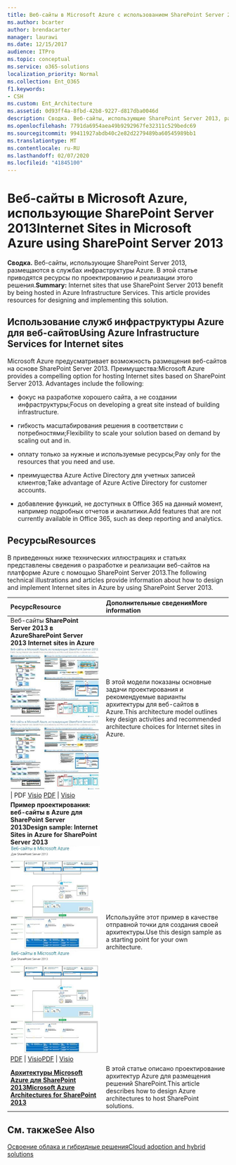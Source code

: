 ```yaml
---
title: Веб-сайты в Microsoft Azure с использованием SharePoint Server 2013
ms.author: bcarter
author: brendacarter
manager: laurawi
ms.date: 12/15/2017
audience: ITPro
ms.topic: conceptual
ms.service: o365-solutions
localization_priority: Normal
ms.collection: Ent_O365
f1.keywords:
- CSH
ms.custom: Ent_Architecture
ms.assetid: 0d93ff4a-8fbd-42b8-9227-d817dba0046d
description: Сводка. Веб-сайты, использующие SharePoint Server 2013, размещаются в службах инфраструктуры Azure. В этой статье приводятся ресурсы по проектированию и реализации этого решения.
ms.openlocfilehash: 7791da6954aea49b9292967fe32311c529bedc69
ms.sourcegitcommit: 99411927abdb40c2e82d2279489ba60545989bb1
ms.translationtype: MT
ms.contentlocale: ru-RU
ms.lasthandoff: 02/07/2020
ms.locfileid: "41845100"
---
```

# <a name="internet-sites-in-microsoft-azure-using-sharepoint-server-2013"></a><span data-ttu-id="5deac-104">Веб-сайты в Microsoft Azure, использующие SharePoint Server 2013</span><span class="sxs-lookup"><span data-stu-id="5deac-104">Internet Sites in Microsoft Azure using SharePoint Server 2013</span></span>

 <span data-ttu-id="5deac-p102">**Сводка.** Веб-сайты, использующие SharePoint Server 2013, размещаются в службах инфраструктуры Azure. В этой статье приводятся ресурсы по проектированию и реализации этого решения.</span><span class="sxs-lookup"><span data-stu-id="5deac-p102">**Summary:** Internet sites that use SharePoint Server 2013 benefit by being hosted in Azure Infrastructure Services. This article provides resources for designing and implementing this solution.</span></span>
  
## <a name="using-azure-infrastructure-services-for-internet-sites"></a><span data-ttu-id="5deac-107">Использование служб инфраструктуры Azure для веб-сайтов</span><span class="sxs-lookup"><span data-stu-id="5deac-107">Using Azure Infrastructure Services for Internet sites</span></span>

<span data-ttu-id="5deac-p103">Microsoft Azure предусматривает возможность размещения веб-сайтов на основе SharePoint Server 2013. Преимущества:</span><span class="sxs-lookup"><span data-stu-id="5deac-p103">Microsoft Azure provides a compelling option for hosting Internet sites based on SharePoint Server 2013. Advantages include the following:</span></span>
  
- <span data-ttu-id="5deac-110">фокус на разработке хорошего сайта, а не создании инфраструктуры;</span><span class="sxs-lookup"><span data-stu-id="5deac-110">Focus on developing a great site instead of building infrastructure.</span></span>
    
- <span data-ttu-id="5deac-111">гибкость масштабирования решения в соответствии с потребностями;</span><span class="sxs-lookup"><span data-stu-id="5deac-111">Flexibility to scale your solution based on demand by scaling out and in.</span></span>
    
- <span data-ttu-id="5deac-112">оплату только за нужные и используемые ресурсы;</span><span class="sxs-lookup"><span data-stu-id="5deac-112">Pay only for the resources that you need and use.</span></span>
    
- <span data-ttu-id="5deac-113">преимущества Azure Active Directory для учетных записей клиентов;</span><span class="sxs-lookup"><span data-stu-id="5deac-113">Take advantage of Azure Active Directory for customer accounts.</span></span>
    
- <span data-ttu-id="5deac-114">добавление функций, не доступных в Office 365 на данный момент, например подробных отчетов и аналитики.</span><span class="sxs-lookup"><span data-stu-id="5deac-114">Add features that are not currently available in Office 365, such as deep reporting and analytics.</span></span>
    
## <a name="resources"></a><span data-ttu-id="5deac-115">Ресурсы</span><span class="sxs-lookup"><span data-stu-id="5deac-115">Resources</span></span>

<span data-ttu-id="5deac-116">В приведенных ниже технических иллюстрациях и статьях представлены сведения о разработке и реализации веб-сайтов на платформе Azure с помощью SharePoint Server 2013.</span><span class="sxs-lookup"><span data-stu-id="5deac-116">The following technical illustrations and articles provide information about how to design and implement Internet sites in Azure by using SharePoint Server 2013.</span></span>
  
|<span data-ttu-id="5deac-117">**Ресурс**</span><span class="sxs-lookup"><span data-stu-id="5deac-117">**Resource**</span></span>|<span data-ttu-id="5deac-118">**Дополнительные сведения**</span><span class="sxs-lookup"><span data-stu-id="5deac-118">**More information**</span></span>|
|:-----|:-----|
|<span data-ttu-id="5deac-119">Веб-сайты **SharePoint Server 2013 в Azure**</span><span class="sxs-lookup"><span data-stu-id="5deac-119">**SharePoint Server 2013 Internet sites in Azure**</span></span> <br/> <span data-ttu-id="5deac-120">[![Изображение сайтов Интернета в Azure, использующих SharePoint](media/MS-AZ-SPInternetSites.jpg)          ](https://go.microsoft.com/fwlink/p/?LinkId=392552)</span><span class="sxs-lookup"><span data-stu-id="5deac-120">[![Image of Internet sites in Azure using SharePoint](media/MS-AZ-SPInternetSites.jpg)          ](https://go.microsoft.com/fwlink/p/?LinkId=392552)</span></span> <br/> <span data-ttu-id="5deac-121">[](https://go.microsoft.com/fwlink/p/?LinkId=392552)\| PDF [           ](https://go.microsoft.com/fwlink/p/?LinkId=392551) [Visio](https://go.microsoft.com/fwlink/p/?LinkId=392551)  </span><span class="sxs-lookup"><span data-stu-id="5deac-121">[PDF](https://go.microsoft.com/fwlink/p/?LinkId=392552)  \| [          ](https://go.microsoft.com/fwlink/p/?LinkId=392551)[Visio](https://go.microsoft.com/fwlink/p/?LinkId=392551)</span></span> <br/> |<span data-ttu-id="5deac-122">В этой модели показаны основные задачи проектирования и рекомендуемые варианты архитектуры для веб-сайтов в Azure.</span><span class="sxs-lookup"><span data-stu-id="5deac-122">This architecture model outlines key design activities and recommended architecture choices for Internet sites in Azure.</span></span>  <br/> |
|<span data-ttu-id="5deac-123">**Пример проектирования: веб-сайты в Azure для SharePoint Server 2013**</span><span class="sxs-lookup"><span data-stu-id="5deac-123">**Design sample: Internet Sites in Azure for SharePoint Server 2013**</span></span> <br/> <span data-ttu-id="5deac-124">[![Пример проектирования: веб-сайты в Microsoft Azure для SharePoint 2013](media/MS-AZ-InternetSitesDesignSample.jpg)          ](https://go.microsoft.com/fwlink/p/?LinkId=392549)</span><span class="sxs-lookup"><span data-stu-id="5deac-124">[![Image of the Design sample: Internet sites in Microsoft Azure for SharePoint 2013](media/MS-AZ-InternetSitesDesignSample.jpg)          ](https://go.microsoft.com/fwlink/p/?LinkId=392549)</span></span> <br/> <span data-ttu-id="5deac-125">[PDF](https://go.microsoft.com/fwlink/p/?LinkId=392549)  \| [Visio](https://go.microsoft.com/fwlink/p/?LinkId=392548)</span><span class="sxs-lookup"><span data-stu-id="5deac-125">[PDF](https://go.microsoft.com/fwlink/p/?LinkId=392549)  \| [Visio](https://go.microsoft.com/fwlink/p/?LinkId=392548)</span></span> <br/> |<span data-ttu-id="5deac-126">Используйте этот пример в качестве отправной точки для создания своей архитектуры.</span><span class="sxs-lookup"><span data-stu-id="5deac-126">Use this design sample as a starting point for your own architecture.</span></span>  <br/> |
|<span data-ttu-id="5deac-127">**[Архитектуры Microsoft Azure для SharePoint 2013](microsoft-azure-architectures-for-sharepoint-2013.md)**</span><span class="sxs-lookup"><span data-stu-id="5deac-127">**[Microsoft Azure Architectures for SharePoint 2013](microsoft-azure-architectures-for-sharepoint-2013.md)**</span></span> <br/> |<span data-ttu-id="5deac-128">В этой статье описано проектирование архитектур Azure для размещения решений SharePoint.</span><span class="sxs-lookup"><span data-stu-id="5deac-128">This article describes how to design Azure architectures to host SharePoint solutions.</span></span>  <br/> |

## <a name="see-also"></a><span data-ttu-id="5deac-129">См. также</span><span class="sxs-lookup"><span data-stu-id="5deac-129">See Also</span></span>

[<span data-ttu-id="5deac-130">Освоение облака и гибридные решения</span><span class="sxs-lookup"><span data-stu-id="5deac-130">Cloud adoption and hybrid solutions</span></span>](cloud-adoption-and-hybrid-solutions.md)



